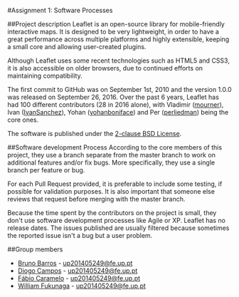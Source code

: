 #Assignment 1: Software Processes

##Project description
Leaflet is an open-source library for mobile-friendly interactive maps. It is designed to be very lightweight, in order to have a great performance across multiple platforms and highly extensible, keeping a small core and allowing user-created plugins.

Although Leaflet uses some recent technologies such as HTML5 and CSS3, it is also accessible on older browsers, due to continued efforts on maintaining compatibility.

The first commit to GitHub was on September 1st, 2010 and the version 1.0.0 was released on September 26, 2016. Over the past 6 years, Leaflet has had 100 different contributors (28 in 2016 alone), with Vladimir ([mourner](https://github.com/mourner)), Ivan ([IvanSanchez](https://github.com/IvanSanchez)), Yohan ([yohanboniface](https://github.com/yohanboniface)) and Per ([perliedman](https://github.com/perliedman)) being the core ones.

The software is published under the [2-clause BSD License](https://github.com/Leaflet/Leaflet/blob/master/LICENSE).

##Software development Process
According to the core members of this project, they use a branch separate from the master branch to work on additional features and/or fix bugs. More specifically, they use a single branch per feature or bug.

For each Pull Request provided, it is preferable to include some testing, if possible for validation purposes. It is also important that someone else reviews that request before merging with the master branch.

Because the time spent by the contributors on the project is small, they don't use software development processes like Agile or XP. Leaflet has no release dates. The issues published are usually filtered because sometimes the reported issue isn't a bug but a user problem.


##Group members
* [Bruno Barros](https://github.com/BrunoBarros21) - up201405249@fe.up.pt
* [Diogo Campos](https://github.com/DiogoMCampos) - up201405249@fe.up.pt
* [Fábio Caramelo](https://github.com/Caramelo18) - up201405249@fe.up.pt
* [William Fukunaga](https://github.com/williamnf) - up201405249@fe.up.pt
